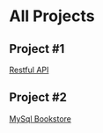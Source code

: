 # All Projects

## Project #1

[Restful API](webserver/Readme.md)

## Project #2

[MySql Bookstore](mysqlbookstore/Readme.md)
